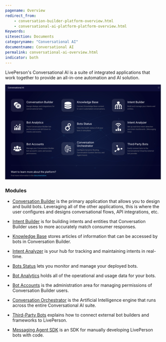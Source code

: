 ```yaml
---
pagename: Overview
redirect_from:
    - conversation-builder-platform-overview.html
    - conversational-ai-platform-platform-overview.html
Keywords:
sitesection: Documents
categoryname: "Conversational AI"
documentname: Conversational AI
permalink: conversational-ai-overview.html
indicator: both
---
```


LivePerson's Conversational AI is a suite of integrated applications that work together to provide an all-in-one automation and AI solution.

<img class="fancyimage" style="width:750px" src="img/ConvoBuilder/platform_main.png">

### Modules

- [Conversation Builder](conversation-builder-bot-workspace.html) is the primary application that allows you to design and build bots. Leveraging all of the other applications, this is where the user configures and designs conversational flows, API integrations, etc.

- [Intent Builder](conversation-builder-intent-builder-overview.html) is for building intents and entities that Conversation Builder uses to more accurately match consumer responses.

- [Knowledge Base](conversation-builder-knowledge-base.html) stores articles of information that can be accessed by bots in Conversation Builder.

- [Intent Analyzer](https://knowledge.liveperson.com/ai-bots-automation-intent-analyzer-overview.html) is your hub for tracking and maintaining intents in real-time.

- [Bots Status](bots-status-overview.html) lets you monitor and manage your deployed bots.

- [Bot Analytics](bot-analytics-overview.html) holds all of the operational and usage data for your bots.

- [Bot Accounts](bot-accounts-permissions-per-role.html) is the administration area for managing permissions of Conversation Builder users.

- [Conversation Orchestrator](maven-overview.html) is the Artificial Intelligence engine that runs across the entire Conversational AI suite.

- [Third-Party Bots](third-party-bots-getting-started.html) explains how to connect external bot builders and frameworks to LivePerson.

- [Messaging Agent SDK](messaging-agent-sdk-overview.html) is an SDK for manually developing LivePerson bots with code.